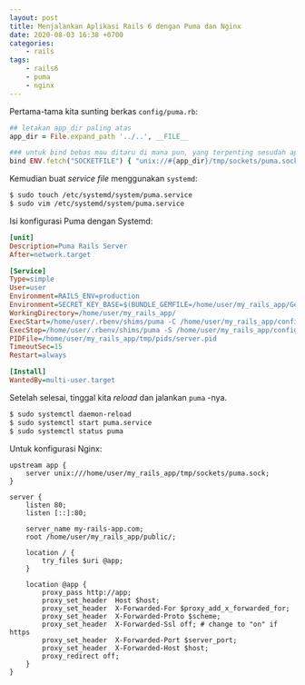 ```yaml
---
layout: post
title: Menjalankan Aplikasi Rails 6 dengan Puma dan Nginx
date: 2020-08-03 16:38 +0700
categories:
    - rails
tags:
    - rails6
    - puma
    - nginx
---
```


Pertama-tama kita sunting berkas `config/puma.rb`:

```ruby
## letakan app_dir paling atas
app_dir = File.expand_path '../..', __FILE__

### untuk bind bebas mau ditaru di mana pun, yang terpenting sesudah app_dir
bind ENV.fetch("SOCKETFILE") { "unix://#{app_dir}/tmp/sockets/puma.sock" }
```
Kemudian buat _service file_ menggunakan `systemd`:

```bash
$ sudo touch /etc/systemd/system/puma.service
$ sudo vim /etc/systemd/system/puma.service
```

Isi konfigurasi Puma dengan Systemd:

```ini
[unit]
Description=Puma Rails Server
After=network.target

[Service]
Type=simple
User=user
Environment=RAILS_ENV=production
Environment=SECRET_KEY_BASE=$(BUNDLE_GEMFILE=/home/user/my_rails_app/Gemfile bundle exec rake -f /home/user/my_rails_app/Rakefile secret)
WorkingDirectory=/home/user/my_rails_app/
ExecStart=/home/user/.rbenv/shims/puma -C /home/user/my_rails_app/config/puma.rb
ExecStop=/home/user/.rbenv/shims/puma -S /home/user/my_rails_app/config/puma.rb
PIDFile=/home/user/my_rails_app/tmp/pids/server.pid
TimeoutSec=15
Restart=always

[Install]
WantedBy=multi-user.target
```

Setelah selesai, tinggal kita _reload_ dan jalankan `puma` -nya.

```bash
$ sudo systemctl daemon-reload
$ sudo systemctl start puma.service
$ sudo systemctl status puma
```

Untuk konfigurasi Nginx:

```nginx
upstream app {
    server unix:///home/user/my_rails_app/tmp/sockets/puma.sock;
}

server {
    listen 80;
    listen [::]:80;

    server_name my-rails-app.com;
    root /home/user/my_rails_app/public/;

    location / {
        try_files $uri @app;
    }

    location @app {
        proxy_pass http://app;
        proxy_set_header  Host $host;
        proxy_set_header  X-Forwarded-For $proxy_add_x_forwarded_for;
        proxy_set_header  X-Forwarded-Proto $scheme;
        proxy_set_header  X-Forwarded-Ssl off; # change to "on" if https
        proxy_set_header  X-Forwarded-Port $server_port;
        proxy_set_header  X-Forwarded-Host $host;
        proxy_redirect off;
    }
}
```

